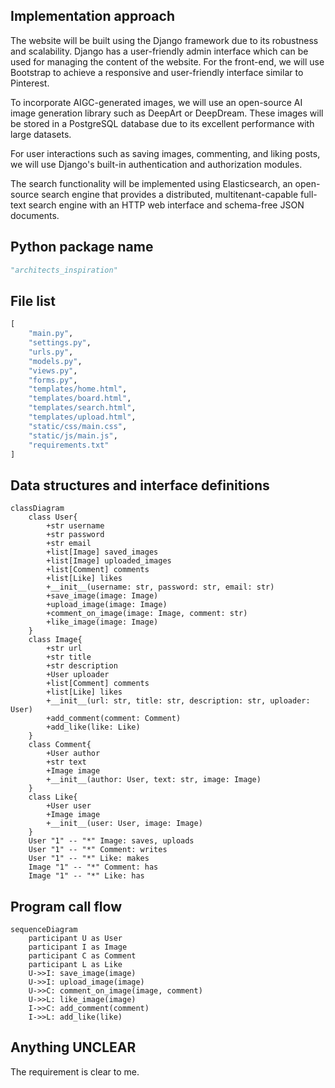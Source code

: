 ## Implementation approach
The website will be built using the Django framework due to its robustness and scalability. Django has a user-friendly admin interface which can be used for managing the content of the website. For the front-end, we will use Bootstrap to achieve a responsive and user-friendly interface similar to Pinterest. 

To incorporate AIGC-generated images, we will use an open-source AI image generation library such as DeepArt or DeepDream. These images will be stored in a PostgreSQL database due to its excellent performance with large datasets. 

For user interactions such as saving images, commenting, and liking posts, we will use Django's built-in authentication and authorization modules. 

The search functionality will be implemented using Elasticsearch, an open-source search engine that provides a distributed, multitenant-capable full-text search engine with an HTTP web interface and schema-free JSON documents.

## Python package name
```python
"architects_inspiration"
```

## File list
```python
[
    "main.py",
    "settings.py",
    "urls.py",
    "models.py",
    "views.py",
    "forms.py",
    "templates/home.html",
    "templates/board.html",
    "templates/search.html",
    "templates/upload.html",
    "static/css/main.css",
    "static/js/main.js",
    "requirements.txt"
]
```

## Data structures and interface definitions
```mermaid
classDiagram
    class User{
        +str username
        +str password
        +str email
        +list[Image] saved_images
        +list[Image] uploaded_images
        +list[Comment] comments
        +list[Like] likes
        +__init__(username: str, password: str, email: str)
        +save_image(image: Image)
        +upload_image(image: Image)
        +comment_on_image(image: Image, comment: str)
        +like_image(image: Image)
    }
    class Image{
        +str url
        +str title
        +str description
        +User uploader
        +list[Comment] comments
        +list[Like] likes
        +__init__(url: str, title: str, description: str, uploader: User)
        +add_comment(comment: Comment)
        +add_like(like: Like)
    }
    class Comment{
        +User author
        +str text
        +Image image
        +__init__(author: User, text: str, image: Image)
    }
    class Like{
        +User user
        +Image image
        +__init__(user: User, image: Image)
    }
    User "1" -- "*" Image: saves, uploads
    User "1" -- "*" Comment: writes
    User "1" -- "*" Like: makes
    Image "1" -- "*" Comment: has
    Image "1" -- "*" Like: has
```

## Program call flow
```mermaid
sequenceDiagram
    participant U as User
    participant I as Image
    participant C as Comment
    participant L as Like
    U->>I: save_image(image)
    U->>I: upload_image(image)
    U->>C: comment_on_image(image, comment)
    U->>L: like_image(image)
    I->>C: add_comment(comment)
    I->>L: add_like(like)
```

## Anything UNCLEAR
The requirement is clear to me.